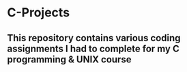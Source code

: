 # C-Projects

## This repository contains various coding assignments I had to complete for my C programming & UNIX course
